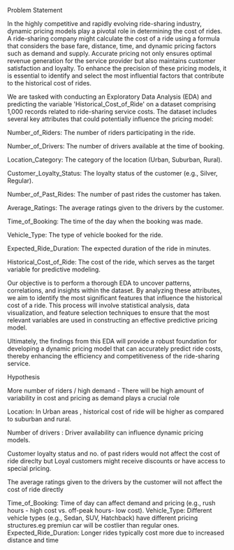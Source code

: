Problem Statement


 In the highly competitive and rapidly evolving ride-sharing industry, dynamic pricing models play a pivotal role in determining the cost of rides. A ride-sharing company might calculate the cost of a ride using a formula that considers the base fare, distance, time, and dynamic pricing factors such as demand and supply. Accurate pricing not only ensures optimal revenue generation for the service provider but also maintains customer satisfaction and loyalty. To enhance the precision of these pricing models, it is essential to identify and select the most influential factors that contribute to the historical cost of rides.

We are tasked with conducting an Exploratory Data Analysis (EDA) and predicting the variable 'Historical_Cost_of_Ride' on a dataset comprising 1,000 records related to ride-sharing service costs. The dataset includes several key attributes that could potentially influence the pricing model:

Number_of_Riders: The number of riders participating in the ride.

Number_of_Drivers: The number of drivers available at the time of booking.

Location_Category: The category of the location (Urban, Suburban, Rural).

Customer_Loyalty_Status: The loyalty status of the customer (e.g., Silver, Regular).

Number_of_Past_Rides: The number of past rides the customer has taken.

Average_Ratings: The average ratings given to the drivers by the customer.

Time_of_Booking: The time of the day when the booking was made.

Vehicle_Type: The type of vehicle booked for the ride.

Expected_Ride_Duration: The expected duration of the ride in minutes.

Historical_Cost_of_Ride: The cost of the ride, which serves as the target variable for predictive modeling.

Our objective is to perform a thorough EDA to uncover patterns, correlations, and insights within the dataset. By analyzing these attributes, we aim to identify the most significant features that influence the historical cost of a ride. This process will involve statistical analysis, data visualization, and feature selection techniques to ensure that the most relevant variables are used in constructing an effective predictive pricing model.

Ultimately, the findings from this EDA will provide a robust foundation for developing a dynamic pricing model that can accurately predict ride costs, thereby enhancing the efficiency and competitiveness of the ride-sharing service.

Hypothesis

More number of riders / high demand - There will be high amount of variability in cost and pricing as demand plays a crucial role

Location: In Urban areas , historical cost of ride will be higher as compared to suburban and rural.

Number of drivers : Driver availability can influence dynamic pricing models.

Customer loyalty status and no. of past riders would not affect the cost of ride direclty but Loyal customers might receive discounts or have access to special pricing.

The average ratings given to the drivers by the customer will not affect the cost of ride directly

Time_of_Booking: Time of day can affect demand and pricing (e.g., rush hours - high cost vs. off-peak hours- low cost).
Vehicle_Type: Different vehicle types (e.g., Sedan, SUV, Hatchback) have different pricing structures.eg premiun car will be costlier than regular ones.
Expected_Ride_Duration: Longer rides typically cost more due to increased distance and time
